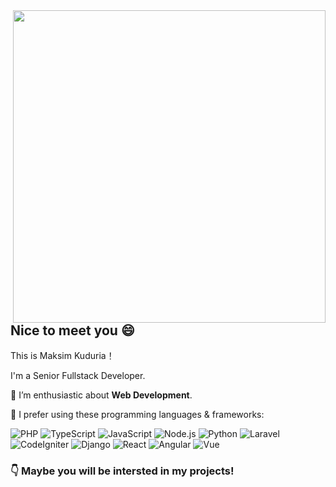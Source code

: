 <a href="https://github.com/mg7dev?tab=repositories">
  <img align="right" src="https://github-readme-stats.vercel.app/api?username=mg7dev&show_icons=true&hide_border=true&hide_rank=true&card_width=100" width="500px" />
</a>

## Nice to meet you 😄

This is Maksim Kuduria！

I'm a Senior Fullstack Developer.








🌱 I’m enthusiastic about **Web Development**.

🌈 I prefer using these programming languages & frameworks:

 ![PHP](https://img.shields.io/badge/-PHP-777BB4?style=flat-square&logo=PHP&logoColor=fff) 
 ![TypeScript](https://img.shields.io/badge/-TypeScript-007ACC?style=flat-square&logo=TypeScript&logoColor=fff) 
 ![JavaScript](https://img.shields.io/badge/-JavaScript-F7DF1E?style=flat-square&logo=JavaScript&logoColor=000)
 ![Node.js](https://img.shields.io/badge/-Node.js-339933?style=flat-square&logo=Node.js&logoColor=fff)
 ![Python](https://img.shields.io/badge/-Python-3776AB?style=flat-square&logo=Python&logoColor=fff)
 ![Laravel](https://img.shields.io/badge/-Laravel-47848F?style=flat-square&logo=Laravel&logoColor=fff)
 ![CodeIgniter](https://img.shields.io/badge/-CodeIgniter-777BB4?style=flat-square&logo=CodeIgniter&logoColor=fff)
 ![Django](https://img.shields.io/badge/-Django-47848F?style=flat-square&logo=Django&logoColor=fff)
 ![React](https://img.shields.io/badge/-React-61DAFB?style=flat-square&logo=React&logoColor=fff)
 ![Angular](https://img.shields.io/badge/-Angular-339933?style=flat-square&logo=Angular&logoColor=fff)
 ![Vue](https://img.shields.io/badge/-Vue.js-007ACC?style=flat-square&logo=Vue.js&logoColor=fff)
 
 
 ### 👇 Maybe you will be intersted in my projects!
